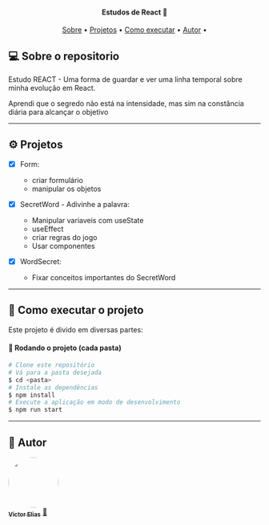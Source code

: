 <h4 align="center"> 
	 Estudos de React 🚀
</h4>

<p align="center">
 <a href="#-sobre-o-projeto">Sobre</a> •
 <a href="#-Projetos">Projetos</a> •
 <a href="#-como-executar-o-projeto">Como executar</a> • 
 <a href="#-autor">Autor</a> • 
</p>


## 💻 Sobre o repositorio

Estudo REACT - Uma forma de guardar e ver uma linha temporal sobre minha evolução em React.


Aprendi que o segredo não está na intensidade, mas sim na constância diária para alcançar o objetivo 

---

## ⚙️ Projetos

- [x] Form:
  - criar formulário
  - manipular os objetos

- [x] SecretWord - Adivinhe a palavra:
  - Manipular variaveis com useState
  - useEffect
  - criar regras do jogo 
  - Usar componentes 
- [x] WordSecret:
  - Fixar conceitos importantes do SecretWord



---

## 🚀 Como executar o projeto

Este projeto é divido em diversas partes:


#### 🎲 Rodando o projeto (cada pasta)

```bash
# Clone este repositório
# Vá para a pasta desejada
$ cd <pasta>
# Instale as dependências
$ npm install
# Execute a aplicação em modo de desenvolvimento
$ npm run start
```


---
## 🦸 Autor

<a href="https://www.linkedin.com/in/svvictorelias/">
 <img style="border-radius: 50%;" src="https://avatars.githubusercontent.com/u/98238941?v=4" width="100px;" alt=""/>
 <br />
 <sub><b>Victor Elias</b></sub></a> <a href="https://www.linkedin.com/in/svvictorelias/" title="Rocketseat">🚀</a>
 <br />